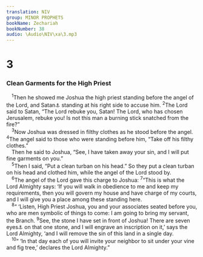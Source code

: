 ```yaml
---
translation: NIV
group: MINOR PROPHETS
bookName: Zechariah 
bookNumber: 38
audio: \Audio\NIV\xa\3.mp3
---
```


<div class="title"><h1>3</h1><h3>Clean Garments for the High Priest </h3></div>
<span class="verse xa_3_1"> <sup>1</sup>Then he showed me Joshua the high priest standing before the angel of the Lord, and Satan<a data-toggle="tooltip" data-placement="bottom" title="Hebrew satan means adversary .">⚓</a> standing at his right side to accuse him. </span>
<span class="verse xa_3_2"><sup>2</sup>The Lord said to Satan, “The Lord rebuke you, Satan! The Lord, who has chosen Jerusalem, rebuke you! Is not this man a burning stick snatched from the fire?” <br/></span>
<span class="verse xa_3_3"> <sup>3</sup>Now Joshua was dressed in filthy clothes as he stood before the angel. </span>
<span class="verse xa_3_4"><sup>4</sup>The angel said to those who were standing before him, “Take off his filthy clothes.” <br/> Then he said to Joshua, “See, I have taken away your sin, and I will put fine garments on you.” <br/></span>
<span class="verse xa_3_5"> <sup>5</sup>Then I said, “Put a clean turban on his head.” So they put a clean turban on his head and clothed him, while the angel of the Lord stood by. <br/></span>
<span class="verse xa_3_6"> <sup>6</sup>The angel of the Lord gave this charge to Joshua: </span>
<span class="verse xa_3_7"><sup>7</sup>“This is what the Lord Almighty says: ‘If you will walk in obedience to me and keep my requirements, then you will govern my house and have charge of my courts, and I will give you a place among these standing here. <br/></span>
<span class="verse xa_3_8"> <sup>8</sup>“ ‘Listen, High Priest Joshua, you and your associates seated before you, who are men symbolic of things to come: I am going to bring my servant, the Branch. </span>
<span class="verse xa_3_9"><sup>9</sup>See, the stone I have set in front of Joshua! There are seven eyes<a data-toggle="tooltip" data-placement="bottom" title="Or facets">⚓</a> on that one stone, and I will engrave an inscription on it,’ says the Lord Almighty, ‘and I will remove the sin of this land in a single day. <br/></span>
<span class="verse xa_3_10"> <sup>10</sup>“ ‘In that day each of you will invite your neighbor to sit under your vine and fig tree,’ declares the Lord Almighty.” <br/></span>
